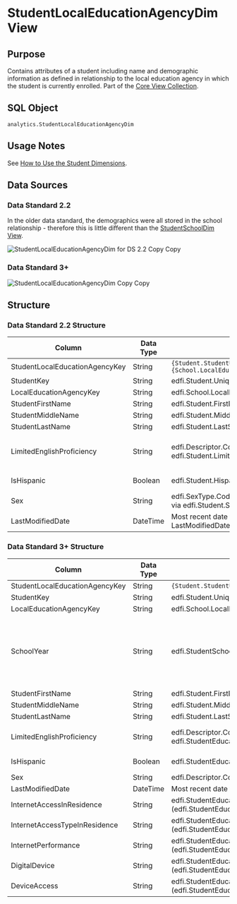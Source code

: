 # StudentLocalEducationAgencyDim View

## Purpose

Contains attributes of a student including name and demographic information as
defined in relationship to the local education agency in which the student is
currently enrolled. Part of the [Core View
Collection](./readme.md).

## SQL Object

`analytics.StudentLocalEducationAgencyDim`

## Usage Notes

See [How to Use the Student
Dimensions](../../../user-guide/how-to-use-the-student-dimensions.md).

## Data Sources

### Data Standard 2.2

In the older data standard, the demographics were all stored in the school
relationship - therefore this is little different than the [StudentSchoolDim
View](./studentschooldim-view.md).

![StudentLocalEducationAgencyDim for DS 2.2 Copy
Copy](https://edfidocs.blob.core.windows.net/$web/img/reference/analytics-middle-tier/StudentLocalEducationAgencyDim%20for%20DS%202.2%20Copy%20Copy.png)

### Data Standard 3+

![StudentLocalEducationAgencyDim Copy
Copy](https://edfidocs.blob.core.windows.net/$web/img/reference/analytics-middle-tier/StudentLocalEducationAgencyDim%20Copy%20Copy.png)

## Structure

### Data Standard 2.2 Structure

| Column | Data Type | Source | Description |
| --- | --- | --- | --- |
| StudentLocalEducationAgencyKey | String | `{Student.StudentUniqueId}-{School.LocalEducationAgencyId}` | Primary key |
| ​StudentKey | String | edfi.Student.UniqueId​ |     |
| LocalEducationAgencyKey | String | edfi.School.LocalEducationAgencyId |     |
| StudentFirstName | String | edfi.Student.FirstName |     |
| StudentMiddleName | String | edfi.Student.MiddleName |     |
| StudentLastName | String | edfi.Student.LastSurname |     |
| LimitedEnglishProficiency | String | edfi.Descriptor.CodeValue via edfi.Student.LimitedEnglishProficiencyDescriptorId | Replace null with "Not Applicable" |
| IsHispanic | Boolean | edfi.Student.HispanicLatinoEthnicity | Replace null with 0 |
| Sex | String | edfi.SexType.CodeValue via edfi.Student.SexTypeId |     |
| LastModifiedDate | DateTime | Most recent date from any source that has a LastModifiedDate column |     |

### Data Standard 3+ Structure

| Column | Data Type | Source | Description |
| --- | --- | --- | --- |
| StudentLocalEducationAgencyKey | String | `{Student.StudentUniqueId}-{School.LocalEducationAgencyId}` | Primary key |
| ​StudentKey | String | edfi.Student.UniqueId​ |     |
| LocalEducationAgencyKey | String | edfi.School.LocalEducationAgencyId |     |
| SchoolYear | String | edfi.StudentSchoolAssocation.SchoolYear | convert to string to signal to modeling tools that this is not an aggregatable number |
| StudentFirstName | String | edfi.Student.FirstName |     |
| StudentMiddleName | String | edfi.Student.MiddleName |     |
| StudentLastName | String | edfi.Student.LastSurname |     |
| LimitedEnglishProficiency | String | edfi.Descriptor.CodeValue via edfi.StudentEducationOrganizationAssociation.LimitedEnglishProficiencyDescriptorId | Replace null with "Not Applicable" |
| IsHispanic | Boolean | edfi.StudentEducationOrganizationAssociation.HispanicLatinoEthnicity | Replace null with 0 |
| Sex | String | edfi.Descriptor.CodeValue via edfi.StudentEducationOrganizationAssociation.SexDescriptorId |     |
| LastModifiedDate | DateTime | Most recent date from any source that has a LastModifiedDate column |     |
| InternetAccessInResidence | String | edfi.StudentEducationOrganizationAssociationStudentIndicator.Indicator  (edfi.StudentEducationOrganizationAssociationStudentIndicator.IndicatorName='InternetAccessInResidence') | Replace null with "n/a" |
| InternetAccessTypeInResidence | String | edfi.StudentEducationOrganizationAssociationStudentIndicator.Indicator  (edfi.StudentEducationOrganizationAssociationStudentIndicator.IndicatorName='InternetAccessTypeInResidence') | Replace null with "n/a" |
| InternetPerformance | String | edfi.StudentEducationOrganizationAssociationStudentIndicator.Indicator  (edfi.StudentEducationOrganizationAssociationStudentIndicator.IndicatorName='InternetPerformance') | Replace null with "n/a" |
| DigitalDevice | String | edfi.StudentEducationOrganizationAssociationStudentIndicator.Indicator  (edfi.StudentEducationOrganizationAssociationStudentIndicator.IndicatorName='DigitalDevice') | Replace null with "n/a" |
| DeviceAccess | String | edfi.StudentEducationOrganizationAssociationStudentIndicator.Indicator  (edfi.StudentEducationOrganizationAssociationStudentIndicator.IndicatorName='DeviceAccess') | Replace null with "n/a" |
